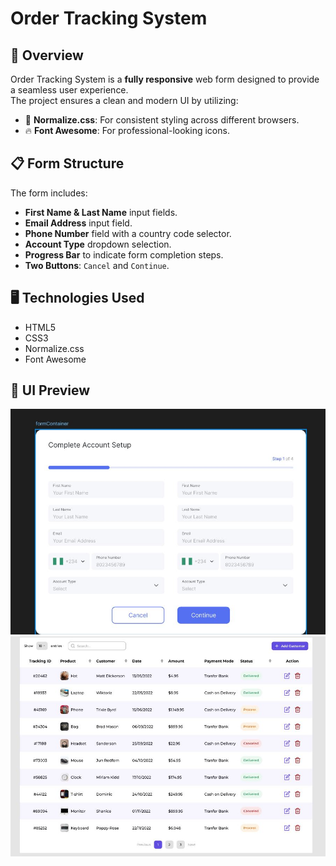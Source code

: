# Order Tracking System

## 📌 Overview

Order Tracking System is a **fully responsive** web form designed to provide a seamless user experience.  
The project ensures a clean and modern UI by utilizing:

- 🎨 **Normalize.css**: For consistent styling across different browsers.
- 🔥 **Font Awesome**: For professional-looking icons.

## 📋 Form Structure

The form includes:

- **First Name & Last Name** input fields.
- **Email Address** input field.
- **Phone Number** field with a country code selector.
- **Account Type** dropdown selection.
- **Progress Bar** to indicate form completion steps.
- **Two Buttons**: `Cancel` and `Continue`.

## 🖥️ Technologies Used

- HTML5
- CSS3
- Normalize.css
- Font Awesome

## 📸 UI Preview

![Form UI](imge/ui2.JPG)
![Form UI](imge/ui1.JPG)
